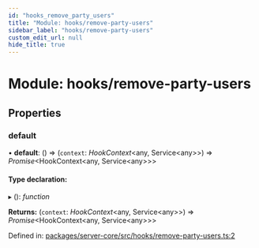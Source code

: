 ```yaml
---
id: "hooks_remove_party_users"
title: "Module: hooks/remove-party-users"
sidebar_label: "hooks/remove-party-users"
custom_edit_url: null
hide_title: true
---
```


# Module: hooks/remove-party-users

## Properties

### default

• **default**: () => (`context`: *HookContext*<any, Service<any\>\>) => *Promise*<HookContext<any, Service<any\>\>\>

#### Type declaration:

▸ (): *function*

**Returns:** (`context`: *HookContext*<any, Service<any\>\>) => *Promise*<HookContext<any, Service<any\>\>\>

Defined in: [packages/server-core/src/hooks/remove-party-users.ts:2](https://github.com/xr3ngine/xr3ngine/blob/77d12cea0/packages/server-core/src/hooks/remove-party-users.ts#L2)
